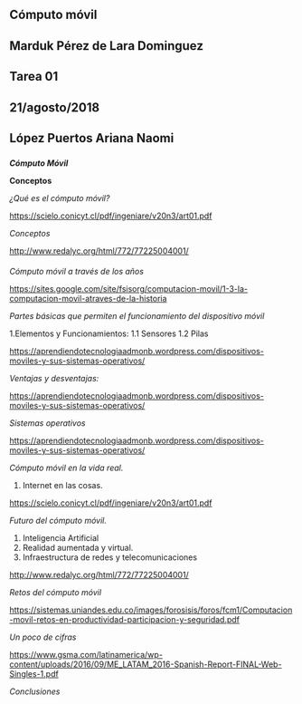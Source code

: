 ## Cómputo móvil
## Marduk Pérez de Lara Dominguez
## Tarea 01
## 21/agosto/2018
## López Puertos Ariana Naomi

### 
***Cómputo Móvil***

**Conceptos**

*¿Qué es el cómputo móvil?*

https://scielo.conicyt.cl/pdf/ingeniare/v20n3/art01.pdf

*Conceptos*

http://www.redalyc.org/html/772/77225004001/

####

*Cómputo móvil a través de los años*

https://sites.google.com/site/fsisorg/computacion-movil/1-3-la-computacion-movil-atraves-de-la-historia

*Partes básicas que permiten el funcionamiento del dispositivo móvil*

  1.Elementos y Funcionamientos:
    1.1 Sensores
    1.2 Pilas 
    
https://aprendiendotecnologiaadmonb.wordpress.com/dispositivos-moviles-y-sus-sistemas-operativos/

*Ventajas y desventajas:*

https://aprendiendotecnologiaadmonb.wordpress.com/dispositivos-moviles-y-sus-sistemas-operativos/

*Sistemas operativos*

https://aprendiendotecnologiaadmonb.wordpress.com/dispositivos-moviles-y-sus-sistemas-operativos/

*Cómputo móvil en la vida real.*

  1. Internet en las cosas.

https://scielo.conicyt.cl/pdf/ingeniare/v20n3/art01.pdf
  

*Futuro del cómputo móvil.*

  1. Inteligencia Artificial
  2. Realidad aumentada y virtual.
  3. Infraestructura de redes y telecomunicaciones
  

http://www.redalyc.org/html/772/77225004001/

*Retos del cómputo móvil*

https://sistemas.uniandes.edu.co/images/forosisis/foros/fcm1/Computacion-movil-retos-en-productividad-participacion-y-seguridad.pdf

*Un poco de cifras*

https://www.gsma.com/latinamerica/wp-content/uploads/2016/09/ME_LATAM_2016-Spanish-Report-FINAL-Web-Singles-1.pdf

*Conclusiones*

